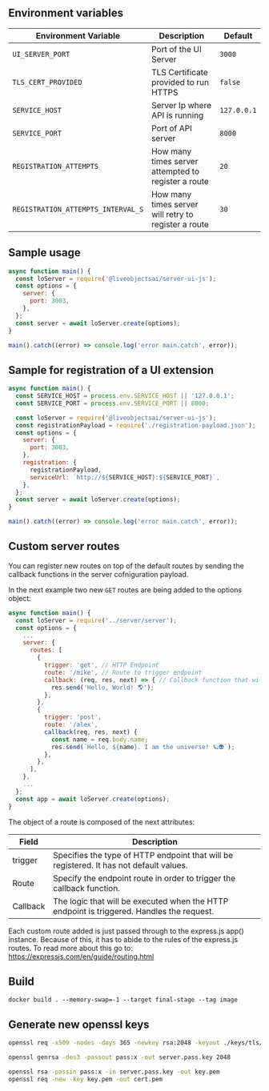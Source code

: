 ## Environment variables

| Environment Variable               | Description                                          | Default     |
| ---------------------------------- | ---------------------------------------------------- | ----------- |
| `UI_SERVER_PORT`                   | Port of the UI Server                                | `3000`      |
| `TLS_CERT_PROVIDED`                | TLS Certificate provided to run HTTPS                | `false`     |
| `SERVICE_HOST`                     | Server Ip where API is running                       | `127.0.0.1` |
| `SERVICE_PORT`                     | Port of API server                                   | `8000`      |
| `REGISTRATION_ATTEMPTS`            | How many times server attempted to register a route  | `20`        |
| `REGISTRATION_ATTEMPTS_INTERVAL_S` | How many times server will retry to register a route | `30`        |

## Sample usage

```js
async function main() {
  const loServer = require('@liveobjectsai/server-ui-js');
  const options = {
    server: {
      port: 3003,
    },
  };
  const server = await loServer.create(options);
}

main().catch((error) => console.log('error main.catch', error));
```

## Sample for registration of a UI extension

```js
async function main() {
  const SERVICE_HOST = process.env.SERVICE_HOST || '127.0.0.1';
  const SERVICE_PORT = process.env.SERVICE_PORT || 8000;

  const loServer = require('@liveobjectsai/server-ui-js');
  const registrationPayload = require('./registration-payload.json');
  const options = {
    server: {
      port: 3003,
    },
    registration: {
      registrationPayload,
      serviceUrl: `http://${SERVICE_HOST}:${SERVICE_PORT}`,
    },
  };
  const server = await loServer.create(options);
}

main().catch((error) => console.log('error main.catch', error));
```

## Custom server routes

You can register new routes on top of the default routes by sending the callback functions in the server cofniguration payload.

In the next example two new `GET` routes are being added to the options object:

```js
async function main() {
  const loServer = require('../server/server');
  const options = {
    ...
    server: {
      routes: [
        {
          trigger: 'get', // HTTP Endpoint
          route: '/mike', // Route to trigger endpoint
          callback: (req, res, next) => { // Callback function that will handle the request
            res.send('Hello, World! 🌎');
          },
        },
        {
          trigger: 'post',
          route: '/alex',
          callback(req, res, next) {
            const name = req.body.name;
            res.send(`Hello, ${name}. I am the universe! 🪐👽`);
          },
        },
      ],
    },
    ...
  };
  const app = await loServer.create(options);
}
```

The object of a route is composed of the next attributes:

| Field    | Description                                                                               |
| -------- | ----------------------------------------------------------------------------------------- |
| trigger  | Specifies the type of HTTP endpoint that will be registered. It has not default values.   |
| Route    | Specify the endpoint route in order to trigger the callback function.                     |
| Callback | The logic that will be executed when the HTTP endpoint is triggered. Handles the request. |

Each custom route added is just passed through to the express.js app() instance. Because of this, it has to abide to the rules of the express.js routes. To read more about this go to: https://expressjs.com/en/guide/routing.html

## Build

```
docker build . --memory-swap=-1 --target final-stage --tag image
```

## Generate new openssl keys

```bash
openssl req -x509 -nodes -days 365 -newkey rsa:2048 -keyout ./keys/tls/key.pem -out ./keys/tls/cert.pem

openssl genrsa -des3 -passout pass:x -out server.pass.key 2048

openssl rsa -passin pass:x -in server.pass.key -out key.pem
openssl req -new -key key.pem -out cert.pem

```
